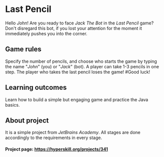 # Last Pencil

Hello *John*! 
Are you ready to face *Jack The Bot* in the *Last Pencil* game?
Don't disregard this bot, if you lost your attention for the moment it immediately pushes you into the corner. 

## Game rules

Specify the number of pencils, and choose who starts the game by typing the name "*John*" (you) or "*Jack*" (bot).
A player can take 1-3 pencils in one step.
The player who takes the last pencil loses the game!
#Good luck!

## Learning outcomes

Learn how to build a simple but engaging game and practice the Java basics.

## About project

It is a simple project from *JetBrains Academy*.
All stages are done accordingly to the requirements in every stage.

#### Project page: https://hyperskill.org/projects/341


